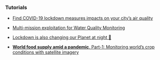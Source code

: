 ### Tutorials

* [Find COVID-19 lockdown measures impacts on your city’s air quality](https://medium.com/euro-data-cube/find-covid-19-lockdown-measures-impacts-on-your-citys-air-quality-b628872b3251)

* [Multi-mission exploitation for Water Quality Monitoring](https://medium.com/euro-data-cube/coronavirus-and-water-quality-whats-the-correlation-bf727d343e61)

* [Lockdown is also changing our Planet at night 🌃](https://medium.com/euro-data-cube/lockdown-is-also-changing-our-planet-at-night-520deffec252)

* [**World food supply amid a pandemic**. Part-1: Monitoring world’s crop conditions with satellite imagery](https://medium.com/euro-data-cube/world-food-supply-amid-a-pandemic-3940ef855f07)
